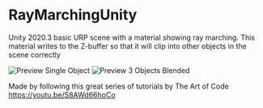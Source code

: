 # RayMarchingUnity
Unity 2020.3 basic URP scene with a material showing ray marching. This material writes to the Z-buffer so that it will clip into other objects in the scene correctly
 
![Preview Single Object](https://user-images.githubusercontent.com/2298567/111026111-728ed700-839d-11eb-8657-cab1149d1ae6.png)
![Preview 3 Objects Blended](https://user-images.githubusercontent.com/2298567/111901133-47d2fd00-89f3-11eb-8964-1b9634923f9f.png)

Made by following this great series of tutorials by The Art of Code https://youtu.be/S8AWd66hoCo
